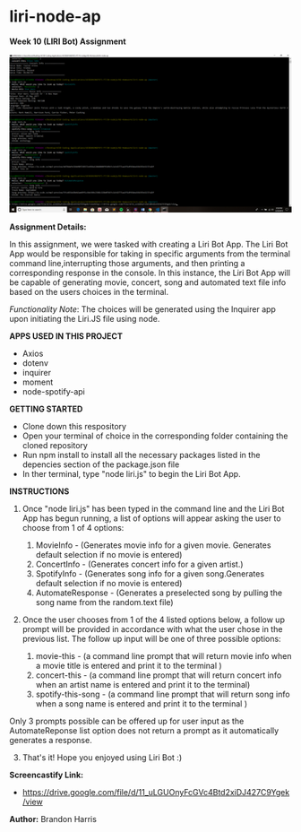 # liri-node-ap
**Week 10 (LIRI Bot) Assignment**

![LiriBotScreenCap](images/LiriBotScreenCap.png)

**Assignment Details:**

In this assignment, we were tasked with creating a Liri Bot App.  The Liri Bot App would be responsible for taking in specific arguments from the terminal command line,interrupting those arguments, and then printing a corresponding response in the console.  In this instance, the Liri Bot App will be capable of generating movie, concert, song and automated text file info based on the users choices in the terminal. 

*Functionality Note*:
The choices will be generated using the Inquirer app upon initiating the Liri.JS file using node. 

**APPS USED IN THIS PROJECT**

* Axios
* dotenv
* inquirer
* moment
* node-spotify-api


**GETTING STARTED**
* Clone down this respository
* Open your terminal of choice in the corresponding folder containing the cloned repository  
* Run npm install to install all the necessary packages listed in the depencies section of the package.json file
* In ther terminal, type "node liri.js" to begin the Liri Bot App. 


**INSTRUCTIONS**
1. Once "node liri.js" has been typed in the command line and the Liri Bot App has begun running, a list of options will appear asking the user to choose from 1 of 4 options: 
    1. MovieInfo - (Generates movie info for a given movie.  Generates                  default selection if no movie is entered)
    2. ConcertInfo - (Generates concert info for a given artist.)  
    3. SpotifyInfo - (Generates song info for a given song.Generates                      default selection if no movie is entered)
    4. AutomateResponse - (Generates a preselected song by pulling the                         song name from the random.text file)

2. Once the user chooses from 1 of the 4 listed options below, a follow up prompt will be provided in accordance with what the user chose in the previous list.  The follow up input will be one of three possible options:

    1. movie-this - (a command line prompt that will return movie info                    when a movie title is entered and print it to the                     terminal )
    2. concert-this - (a command line prompt that will return concert                       info when an artist name is entered and print                       it to the terminal)
    3. spotify-this-song - (a command line prompt that will return song                         info when a song name is entered and print                          it to the terminal )

Only 3 prompts possible can be offered up for user input as the AutomateReponse list option does not return a prompt as it automatically generates a response. 

3. That's it!  Hope you enjoyed using Liri Bot :) 

**Screencastify Link:**
* https://drive.google.com/file/d/11_uLGUOnyFcGVc4Btd2xiDJ427C9Ygek/view


**Author:** Brandon Harris 

